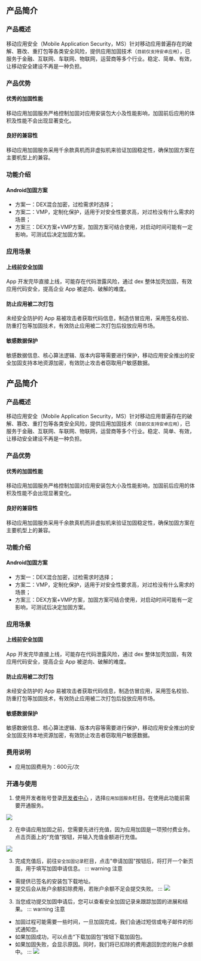 ## 产品简介

### 产品概述

移动应用安全（Mobile Application Security，MS）针对移动应用普遍存在的破解、篡改、重打包等各类安全风险，提供应用加固技术（`目前仅支持安卓应用`），已服务于金融、互联网、车联网、物联网，运营商等多个行业。稳定、简单、有效，让移动安全建设不再是一种负担。

### 产品优势

#### 优秀的加固性能
移动应用加固服务严格控制加固对应用安装包大小及性能影响，加固前后应用的体积及性能不会出现显著变化。
#### 良好的兼容性
移动应用加固服务采用千余款真机而非虚拟机来验证加固稳定性，确保加固方案在主要机型上的兼容。

### 功能介绍

#### Android加固方案
- 方案一：DEX混合加密，过检需求时选择；
- 方案二：VMP，定制化保护，适用于对安全性要求高，对过检没有什么需求的场景；
- 方案三：DEX方案+VMP方案，加固方案可结合使用，对启动时间可能有一定影响，可测试后决定加固方案。

### 应用场景

#### 上线前安全加固
App 开发完毕直接上线，可能存在代码泄露风险，通过 dex 整体加壳加固，有效应用代码安全，提高企业 App 被逆向、破解的难度。
#### 防止应用被二次打包
未经安全防护的 App 易被攻击者获取代码信息，制造仿冒应用，采用签名校验、防重打包等加固技术，有效防止应用被二次打包后投放应用市场。
#### 敏感数据保护
敏感数据信息、核心算法逻辑、版本内容等需要进行保护，移动应用安全推出的安全加固支持本地资源加密，有效防止攻击者窃取用户敏感数据。

## 产品简介

### 产品概述

移动应用安全（Mobile Application Security，MS）针对移动应用普遍存在的破解、篡改、重打包等各类安全风险，提供应用加固技术（`目前仅支持安卓应用`），已服务于金融、互联网、车联网、物联网，运营商等多个行业。稳定、简单、有效，让移动安全建设不再是一种负担。

### 产品优势

#### 优秀的加固性能
移动应用加固服务严格控制加固对应用安装包大小及性能影响，加固前后应用的体积及性能不会出现显著变化。
#### 良好的兼容性
移动应用加固服务采用千余款真机而非虚拟机来验证加固稳定性，确保加固方案在主要机型上的兼容。

### 功能介绍

#### Android加固方案
- 方案一：DEX混合加密，过检需求时选择；
- 方案二：VMP，定制化保护，适用于对安全性要求高，对过检没有什么需求的场景；
- 方案三：DEX方案+VMP方案，加固方案可结合使用，对启动时间可能有一定影响，可测试后决定加固方案。

### 应用场景

#### 上线前安全加固
App 开发完毕直接上线，可能存在代码泄露风险，通过 dex 整体加壳加固，有效应用代码安全，提高企业 App 被逆向、破解的难度。
#### 防止应用被二次打包
未经安全防护的 App 易被攻击者获取代码信息，制造仿冒应用，采用签名校验、防重打包等加固技术，有效防止应用被二次打包后投放应用市场。
#### 敏感数据保护
敏感数据信息、核心算法逻辑、版本内容等需要进行保护，移动应用安全推出的安全加固支持本地资源加密，有效防止攻击者窃取用户敏感数据。

### 费用说明
- 应用加固费用为：600元/次

### 开通与使用

1. 使用开发者账号登录[开发者中心](https://dev.dcloud.net.cn/) ，选择`应用加固服务`栏目。在使用此功能前需要开通服务。

![](https://web-assets.dcloud.net.cn/unidoc/zh/app-reinforce/no-open.png)

2. 在申请应用加固之前，您需要先进行充值，因为应用加固是一项预付费业务。点击页面上的“充值”按钮，并输入充值金额进行充值。

![](https://web-assets.dcloud.net.cn/unidoc/zh/app-reinforce/recharge.png)

3. 完成充值后，前往`安全加固记录`栏目，点击"申请加固"按钮后，将打开一个新页面，用于填写加固申请信息。
::: warning 注意
- 需提供已签名的安装包下载地址。
- 提交后会从账户余额扣除费用，若账户余额不足会提交失败。
:::
![](https://web-assets.dcloud.net.cn/unidoc/zh/app-reinforce/reinforce-add.png)

3. 当您成功提交加固申请后，您可以查看安全加固记录来跟踪加固的进展和结果。
 ::: warning 注意
- 加固过程可能需要一些时间，一旦加固完成，我们会通过短信或电子邮件的形式通知您。
- 如果加固成功，可以点击“下载加固包”按钮下载加固包。
- 如果加固失败，会显示原因。同时，我们将已扣除的费用退回到您的账户余额中。
:::
![](https://web-assets.dcloud.net.cn/unidoc/zh/app-reinforce/reinforce-list.png)




